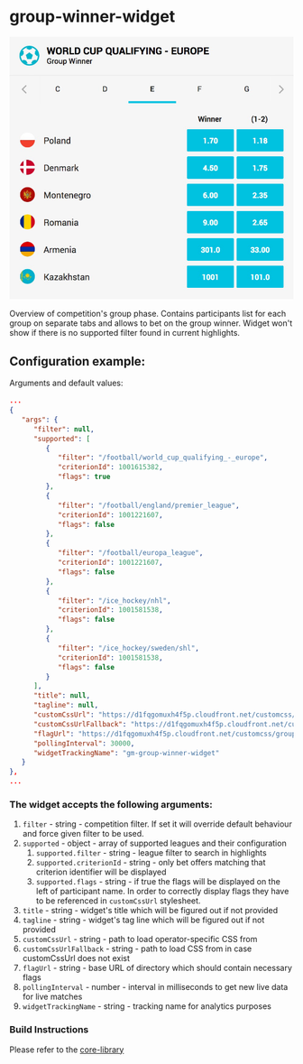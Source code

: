# group-winner-widget

![](./screenshot.png)

Overview of competition's group phase. Contains participants list for each group on separate tabs and allows to bet on the group winner. Widget won't show if there is no supported filter found in current highlights. 

## Configuration example:

Arguments and default values:

```json
...
{
   "args": {
      "filter": null,
      "supported": [
         {
            "filter": "/football/world_cup_qualifying_-_europe",
            "criterionId": 1001615382,
            "flags": true
         },
         {
            "filter": "/football/england/premier_league",
            "criterionId": 1001221607,
            "flags": false
         },
         {
            "filter": "/football/europa_league",
            "criterionId": 1001221607,
            "flags": false
         },
         {
            "filter": "/ice_hockey/nhl",
            "criterionId": 1001581538,
            "flags": false
         },
         {
            "filter": "/ice_hockey/sweden/shl",
            "criterionId": 1001581538,
            "flags": false
         }
      ],
      "title": null,
      "tagline": null,
      "customCssUrl": "https://d1fqgomuxh4f5p.cloudfront.net/customcss/match-overview-widget/{customer}/style.css",
      "customCssUrlFallback": "https://d1fqgomuxh4f5p.cloudfront.net/customcss/match-overview-widget/kambi/style.css",
      "flagUrl": "https://d1fqgomuxh4f5p.cloudfront.net/customcss/group-winner-widget/flags/",
      "pollingInterval": 30000,
      "widgetTrackingName": "gm-group-winner-widget"
   }
},
...

```

### The widget accepts the following arguments:

1.  `filter` - string - competition filter. If set it will override default behaviour and force given filter to be used.
2. `supported` - object - array of supported leagues and their configuration
   1. `supported.filter` - string - league filter to search in highlights
   2. `supported.criterionId` - string - only bet offers matching that criterion identifier will be displayed
   3. `supported.flags` - string - if true the flags will be displayed on the left of participant name. In order to correctly display flags they have to be referenced in `customCssUrl` stylesheet.
3. `title` - string - widget's title which will be figured out if not provided
4. `tagline` - string - widget's tag line which will be figured out if not provided
5. `customCssUrl` - string - path to load operator-specific CSS from
6. `customCssUrlFallback` - string - path to load CSS from in case customCssUrl does not exist
7. `flagUrl` - string - base URL of directory which should contain necessary flags
8. `pollingInterval` - number - interval in milliseconds to get new live data for live matches
9. `widgetTrackingName` - string - tracking name for analytics purposes


### Build Instructions

Please refer to the [core-library](https://github.com/kambi-sportsbook-widgets/widget-core-library)
